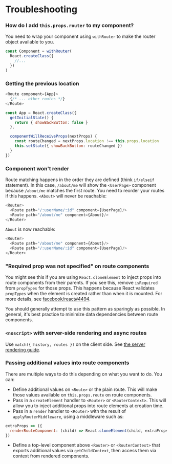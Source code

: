 # Troubleshooting

### How do I add `this.props.router` to my component?

You need to wrap your component using `withRouter` to make the router object available to you.

```js
const Component = withRouter(
  React.createClass({
    //...
  })
)
```

### Getting the previous location

```js
<Route component={App}>
  {/* ... other routes */}
</Route>

const App = React.createClass({
  getInitialState() {
    return { showBackButton: false }
  },

  componentWillReceiveProps(nextProps) {
    const routeChanged = nextProps.location !== this.props.location
    this.setState({ showBackButton: routeChanged })
  }
})
```

### Component won't render

Route matching happens in the order they are defined (think `if/elseif` statement). In this case, `/about/me` will show the `<UserPage>` component because `/about/me` matches the first route. You need to reorder your routes if this happens. `<About>` will never be reachable:

```js
<Router>
  <Route path="/:userName/:id" component={UserPage}/>
  <Route path="/about/me" component={About}/>
</Router>
```

`About` is now reachable:

```js
<Router>
  <Route path="/about/me" component={About}/>
  <Route path="/:userName/:id" component={UserPage}/>
</Router>
```


### "Required prop was not specified" on route components

You might see this if you are using `React.cloneElement` to inject props into route components from their parents. If you see this, remove `isRequired` from `propTypes` for those props. This happens because React validates `propTypes` when the element is created rather than when it is mounted. For more details, see [facebook/react#4494](https://github.com/facebook/react/issues/4494#issuecomment-125068868).

You should generally attempt to use this pattern as sparingly as possible. In general, it's best practice to minimize data dependencies between route components.


### `<noscript>` with server-side rendering and async routes

Use `match({ history, routes })` on the client side. See [the server rendering guide](guides/ServerRendering.md#async-routes).


### Passing additional values into route components

There are multiple ways to do this depending on what you want to do. You can:

- Define additional values on `<Route>` or the plain route. This will make those values available on `this.props.route` on route components.
- Pass in a `createElement` handler to `<Router>` or `<RouterContext>`. This will allow you to inject additional props into route elements at creation time.
- Pass in a `render` handler to `<Router>` with the result of `applyRouterMiddleware`, using a middleware such as:
```javascript
extraProps => ({
  renderRouteComponent: (child) => React.cloneElement(child, extraProps)
})
```
- Define a top-level component above `<Router>` or `<RouterContext>` that exports additional values via `getChildContext`, then access them via context from rendered components.
